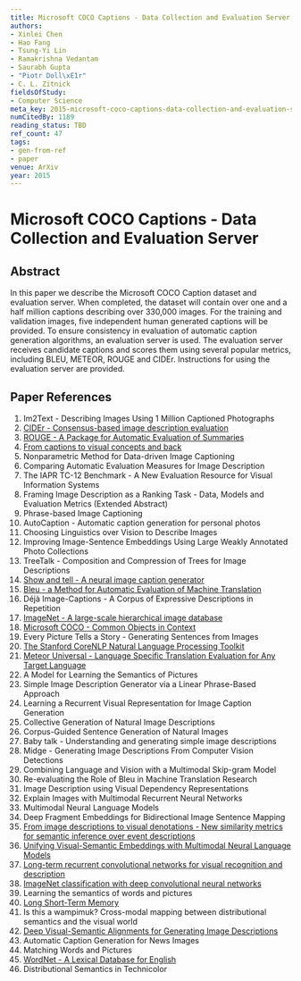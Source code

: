 ```yaml
---
title: Microsoft COCO Captions - Data Collection and Evaluation Server
authors:
- Xinlei Chen
- Hao Fang
- Tsung-Yi Lin
- Ramakrishna Vedantam
- Saurabh Gupta
- "Piotr Doll\xE1r"
- C. L. Zitnick
fieldsOfStudy:
- Computer Science
meta_key: 2015-microsoft-coco-captions-data-collection-and-evaluation-server
numCitedBy: 1189
reading_status: TBD
ref_count: 47
tags:
- gen-from-ref
- paper
venue: ArXiv
year: 2015
---
```


# Microsoft COCO Captions - Data Collection and Evaluation Server

## Abstract

In this paper we describe the Microsoft COCO Caption dataset and evaluation server. When completed, the dataset will contain over one and a half million captions describing over 330,000 images. For the training and validation images, five independent human generated captions will be provided. To ensure consistency in evaluation of automatic caption generation algorithms, an evaluation server is used. The evaluation server receives candidate captions and scores them using several popular metrics, including BLEU, METEOR, ROUGE and CIDEr. Instructions for using the evaluation server are provided.

## Paper References

1. Im2Text - Describing Images Using 1 Million Captioned Photographs
2. [CIDEr - Consensus-based image description evaluation](2015-cider-consensus-based-image-description-evaluation)
3. [ROUGE - A Package for Automatic Evaluation of Summaries](2004-rouge-a-package-for-automatic-evaluation-of-summaries)
4. [From captions to visual concepts and back](2015-from-captions-to-visual-concepts-and-back)
5. Nonparametric Method for Data-driven Image Captioning
6. Comparing Automatic Evaluation Measures for Image Description
7. The IAPR TC-12 Benchmark - A New Evaluation Resource for Visual Information Systems
8. Framing Image Description as a Ranking Task - Data, Models and Evaluation Metrics (Extended Abstract)
9. Phrase-based Image Captioning
10. AutoCaption - Automatic caption generation for personal photos
11. Choosing Linguistics over Vision to Describe Images
12. Improving Image-Sentence Embeddings Using Large Weakly Annotated Photo Collections
13. TreeTalk - Composition and Compression of Trees for Image Descriptions
14. [Show and tell - A neural image caption generator](2015-show-and-tell-a-neural-image-caption-generator)
15. [Bleu - a Method for Automatic Evaluation of Machine Translation](2002-bleu-a-method-for-automatic-evaluation-of-machine-translation)
16. Déjà Image-Captions - A Corpus of Expressive Descriptions in Repetition
17. [ImageNet - A large-scale hierarchical image database](2009-imagenet-a-large-scale-hierarchical-image-database)
18. [Microsoft COCO - Common Objects in Context](2014-microsoft-coco-common-objects-in-context)
19. Every Picture Tells a Story - Generating Sentences from Images
20. [The Stanford CoreNLP Natural Language Processing Toolkit](2014-the-stanford-corenlp-natural-language-processing-toolkit)
21. [Meteor Universal - Language Specific Translation Evaluation for Any Target Language](2014-meteor-universal-language-specific-translation-evaluation-for-any-target-language)
22. A Model for Learning the Semantics of Pictures
23. Simple Image Description Generator via a Linear Phrase-Based Approach
24. Learning a Recurrent Visual Representation for Image Caption Generation
25. Collective Generation of Natural Image Descriptions
26. Corpus-Guided Sentence Generation of Natural Images
27. Baby talk - Understanding and generating simple image descriptions
28. Midge - Generating Image Descriptions From Computer Vision Detections
29. Combining Language and Vision with a Multimodal Skip-gram Model
30. Re-evaluating the Role of Bleu in Machine Translation Research
31. Image Description using Visual Dependency Representations
32. Explain Images with Multimodal Recurrent Neural Networks
33. Multimodal Neural Language Models
34. Deep Fragment Embeddings for Bidirectional Image Sentence Mapping
35. [From image descriptions to visual denotations - New similarity metrics for semantic inference over event descriptions](2014-from-image-descriptions-to-visual-denotations-new-similarity-metrics-for-semantic-inference-over-event-descriptions)
36. [Unifying Visual-Semantic Embeddings with Multimodal Neural Language Models](2014-unifying-visual-semantic-embeddings-with-multimodal-neural-language-models)
37. [Long-term recurrent convolutional networks for visual recognition and description](2015-long-term-recurrent-convolutional-networks-for-visual-recognition-and-description)
38. [ImageNet classification with deep convolutional neural networks](2012-imagenet-classification-with-deep-convolutional-neural-networks)
39. Learning the semantics of words and pictures
40. [Long Short-Term Memory](1997-long-short-term-memory)
41. Is this a wampimuk? Cross-modal mapping between distributional semantics and the visual world
42. [Deep Visual-Semantic Alignments for Generating Image Descriptions](2017-deep-visual-semantic-alignments-for-generating-image-descriptions)
43. Automatic Caption Generation for News Images
44. Matching Words and Pictures
45. [WordNet - A Lexical Database for English](1992-wordnet-a-lexical-database-for-english)
46. Distributional Semantics in Technicolor
